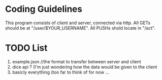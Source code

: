 # Coding Guidelines
This program consists of client and server, connected via http.
All GETs should be at "/user/$YOUR_USERNAME".
All PUSHs shold locate in "/act".

# TODO List
1. example.json //the format to transfer between server and client
2. dice api ? (I'm just wondering how the data would be given to the client
3. basicly everything (too far to think of for now ...
